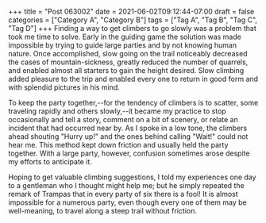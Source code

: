 +++
title = "Post 063002"
date = 2021-06-02T09:12:44-07:00
draft = false
categories = ["Category A", "Category B"]
tags = ["Tag A", "Tag B", "Tag C", "Tag D"]
+++
Finding a way to get climbers to go slowly was a problem that took me time to solve. Early in the guiding game the solution was made impossible by trying to guide large parties and by not knowing human nature. Once accomplished, slow going on the trail noticeably decreased the cases of mountain-sickness, greatly reduced the number of quarrels, and enabled almost all starters to gain the height desired. Slow climbing added pleasure to the trip and enabled every one to return in good form and with splendid pictures in his mind.

To keep the party together,--for the tendency of climbers is to scatter, some traveling rapidly and others slowly,--it became my practice to stop occasionally and tell a story, comment on a bit of scenery, or relate an incident that had occurred near by. As I spoke in a low tone, the climbers ahead shouting "Hurry up!" and the ones behind calling "Wait!" could not hear me. This method kept down friction and usually held the party together. With a large party, however, confusion sometimes arose despite my efforts to anticipate it.

Hoping to get valuable climbing suggestions, I told my experiences one day to a gentleman who I thought might help me; but he simply repeated the remark of Trampas that in every party of six there is a fool! It is almost impossible for a numerous party, even though every one of them may be well-meaning, to travel along a steep trail without friction.
